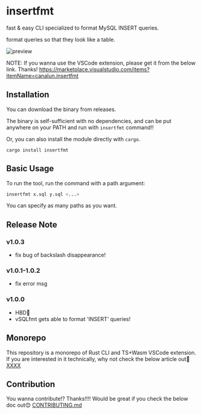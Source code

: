 # insertfmt

fast & easy CLI specialized to format MySQL INSERT queries.

format queries so that they look like a table.

![preview](https://raw.githubusercontent.com/canalun/insertfmt/main/images/preview.gif)

NOTE: If you wanna use the VSCode extension, please get it from the below link. Thanks!
https://marketplace.visualstudio.com/items?itemName=canalun.insertfmt

## Installation

You can download the binary from releases.

The binary is self-sufficient with no dependencies, and can be put anywhere on
your PATH and run with `insertfmt` command!!

Or, you can also install the module directly with `cargo`.

```
cargo install insertfmt
```

## Basic Usage

To run the tool, run the command with a path argument:

```bash
insertfmt x.sql y.sql <...>
```

You can specify as many paths as you want.

## Release Note

### v1.0.3

- fix bug of backslash disappearance!

### v1.0.1-1.0.2

- fix error msg

### v1.0.0

- HBD🎂
- vSQLfmt gets able to format 'INSERT' queries!

## Monorepo
This repository is a monorepo of Rust CLI and TS+Wasm VSCode extension.
If you are interested in it technically, why not check the below article out🌟
[XXXX](XXXXX)

## Contribution
You wanna contribute!? Thanks!!!! Would be great if you check the below doc out😊
[CONTRIBUTING.md](./CONTRIBUTING.md)